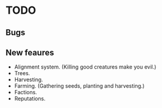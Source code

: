 TODO
====

Bugs
----

New feaures
-----------
- Alignment system. (Killing good creatures make you evil.)
- Trees.
- Harvesting.
- Farming. (Gathering seeds, planting and harvesting.)
- Factions.
- Reputations.

